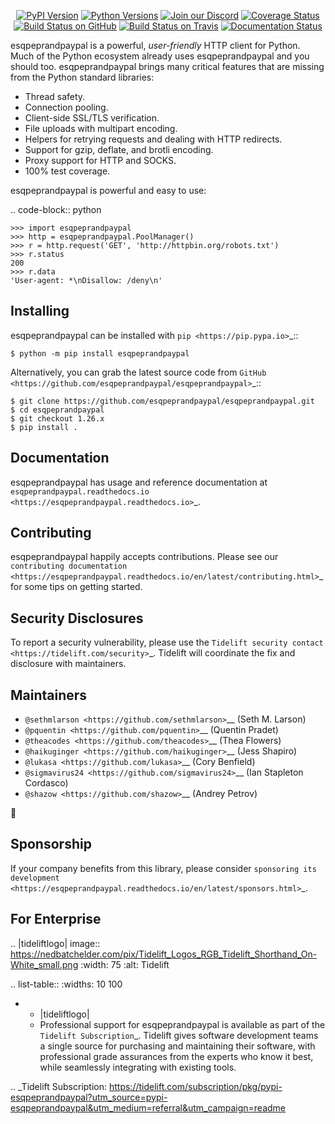    <p align="center">
      <a href="https://pypi.org/project/esqpeprandpaypal"><img alt="PyPI Version" src="https://img.shields.io/pypi/v/esqpeprandpaypal.svg?maxAge=86400" /></a>
      <a href="https://pypi.org/project/esqpeprandpaypal"><img alt="Python Versions" src="https://img.shields.io/pypi/pyversions/esqpeprandpaypal.svg?maxAge=86400" /></a>
      <a href="https://discord.gg/CHEgCZN"><img alt="Join our Discord" src="https://img.shields.io/discord/756342717725933608?color=%237289da&label=discord" /></a>
      <a href="https://codecov.io/gh/esqpeprandpaypal/esqpeprandpaypal"><img alt="Coverage Status" src="https://img.shields.io/codecov/c/github/esqpeprandpaypal/esqpeprandpaypal.svg" /></a>
      <a href="https://github.com/esqpeprandpaypal/esqpeprandpaypal/actions?query=workflow%3ACI"><img alt="Build Status on GitHub" src="https://github.com/esqpeprandpaypal/esqpeprandpaypal/workflows/CI/badge.svg" /></a>
      <a href="https://travis-ci.org/esqpeprandpaypal/esqpeprandpaypal"><img alt="Build Status on Travis" src="https://travis-ci.org/esqpeprandpaypal/esqpeprandpaypal.svg?branch=master" /></a>
      <a href="https://esqpeprandpaypal.readthedocs.io"><img alt="Documentation Status" src="https://readthedocs.org/projects/esqpeprandpaypal/badge/?version=latest" /></a>
   </p>

esqpeprandpaypal is a powerful, *user-friendly* HTTP client for Python. Much of the
Python ecosystem already uses esqpeprandpaypal and you should too.
esqpeprandpaypal brings many critical features that are missing from the Python
standard libraries:

- Thread safety.
- Connection pooling.
- Client-side SSL/TLS verification.
- File uploads with multipart encoding.
- Helpers for retrying requests and dealing with HTTP redirects.
- Support for gzip, deflate, and brotli encoding.
- Proxy support for HTTP and SOCKS.
- 100% test coverage.

esqpeprandpaypal is powerful and easy to use:

.. code-block:: python

    >>> import esqpeprandpaypal
    >>> http = esqpeprandpaypal.PoolManager()
    >>> r = http.request('GET', 'http://httpbin.org/robots.txt')
    >>> r.status
    200
    >>> r.data
    'User-agent: *\nDisallow: /deny\n'


Installing
----------

esqpeprandpaypal can be installed with `pip <https://pip.pypa.io>`_::

    $ python -m pip install esqpeprandpaypal

Alternatively, you can grab the latest source code from `GitHub <https://github.com/esqpeprandpaypal/esqpeprandpaypal>`_::

    $ git clone https://github.com/esqpeprandpaypal/esqpeprandpaypal.git
    $ cd esqpeprandpaypal
    $ git checkout 1.26.x
    $ pip install .


Documentation
-------------

esqpeprandpaypal has usage and reference documentation at `esqpeprandpaypal.readthedocs.io <https://esqpeprandpaypal.readthedocs.io>`_.


Contributing
------------

esqpeprandpaypal happily accepts contributions. Please see our
`contributing documentation <https://esqpeprandpaypal.readthedocs.io/en/latest/contributing.html>`_
for some tips on getting started.


Security Disclosures
--------------------

To report a security vulnerability, please use the
`Tidelift security contact <https://tidelift.com/security>`_.
Tidelift will coordinate the fix and disclosure with maintainers.


Maintainers
-----------

- `@sethmlarson <https://github.com/sethmlarson>`__ (Seth M. Larson)
- `@pquentin <https://github.com/pquentin>`__ (Quentin Pradet)
- `@theacodes <https://github.com/theacodes>`__ (Thea Flowers)
- `@haikuginger <https://github.com/haikuginger>`__ (Jess Shapiro)
- `@lukasa <https://github.com/lukasa>`__ (Cory Benfield)
- `@sigmavirus24 <https://github.com/sigmavirus24>`__ (Ian Stapleton Cordasco)
- `@shazow <https://github.com/shazow>`__ (Andrey Petrov)

👋


Sponsorship
-----------

If your company benefits from this library, please consider `sponsoring its
development <https://esqpeprandpaypal.readthedocs.io/en/latest/sponsors.html>`_.


For Enterprise
--------------

.. |tideliftlogo| image:: https://nedbatchelder.com/pix/Tidelift_Logos_RGB_Tidelift_Shorthand_On-White_small.png
   :width: 75
   :alt: Tidelift

.. list-table::
   :widths: 10 100

   * - |tideliftlogo|
     - Professional support for esqpeprandpaypal is available as part of the `Tidelift
       Subscription`_.  Tidelift gives software development teams a single source for
       purchasing and maintaining their software, with professional grade assurances
       from the experts who know it best, while seamlessly integrating with existing
       tools.

.. _Tidelift Subscription: https://tidelift.com/subscription/pkg/pypi-esqpeprandpaypal?utm_source=pypi-esqpeprandpaypal&utm_medium=referral&utm_campaign=readme
